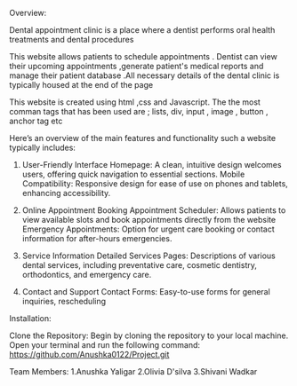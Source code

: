 Overview:

Dental appointment clinic is a place where a dentist performs oral health treatments and dental procedures 

This website allows patients to schedule appointments . Dentist can view their upcoming appointments ,generate patient's medical reports and manage their patient database .All necessary details of the dental clinic is typically housed at the end of the page 

This website is created using html ,css and Javascript. The the most comman tags that has been used are ; lists, div, input  , image , button , anchor tag etc 

Here’s an overview of the main features and functionality such a website typically includes:
1. User-Friendly Interface
  Homepage: A clean, intuitive design welcomes users, offering quick navigation to essential sections.
  Mobile Compatibility: Responsive design for ease of use on phones and tablets, enhancing accessibility.

2. Online Appointment Booking
   Appointment Scheduler: Allows patients to view available slots and book appointments directly from the website
   Emergency Appointments: Option for urgent care booking or contact information for after-hours emergencies.
   
3. Service Information
   Detailed Services Pages: Descriptions of various dental services, including preventative care, cosmetic dentistry, orthodontics, and emergency care.

4. Contact and Support
   Contact Forms: Easy-to-use forms for general inquiries, rescheduling

Installation:

Clone the Repository: Begin by cloning the repository to your local machine. Open your terminal and run the following command:
https://github.com/Anushka0122/Project.git

Team Members:
1.Anushka Yaligar
2.Olivia D'silva
3.Shivani Wadkar

